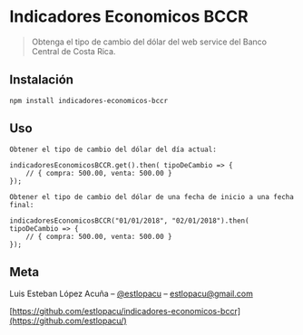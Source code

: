 # Indicadores Economicos BCCR
> Obtenga el tipo de cambio del dólar del web service del Banco Central de Costa Rica.

## Instalación

    npm install indicadores-economicos-bccr
    
## Uso

    Obtener el tipo de cambio del dólar del día actual:

    indicadoresEconomicosBCCR.get().then( tipoDeCambio => {
        // { compra: 500.00, venta: 500.00 }
    });

    Obtener el tipo de cambio del dólar de una fecha de inicio a una fecha final:

    indicadoresEconomicosBCCR("01/01/2018", "02/01/2018").then( tipoDeCambio => {
        // { compra: 500.00, venta: 500.00 }
    });

## Meta

Luis Esteban López Acuña – [@estlopacu](https://twitter.com/estlopacu) – estlopacu@gmail.com

[https://github.com/estlopacu/indicadores-economicos-bccr](https://github.com/estlopacu/)